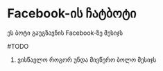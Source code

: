 # Facebook-ის ჩატბოტი

ეს ბოტი გაუგზავნის Facebook-ზე მესიჯს


#TODO
1. ვისწავლო როგორ უნდა მივწერო ბოლო მესიჯს